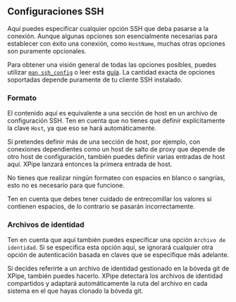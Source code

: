## Configuraciones SSH

Aquí puedes especificar cualquier opción SSH que deba pasarse a la conexión.
Aunque algunas opciones son esencialmente necesarias para establecer con éxito una conexión, como `HostName`,
muchas otras opciones son puramente opcionales.

Para obtener una visión general de todas las opciones posibles, puedes utilizar [`man ssh_config`](https://linux.die.net/man/5/ssh_config) o leer esta [guía](https://www.ssh.com/academy/ssh/config).
La cantidad exacta de opciones soportadas depende puramente de tu cliente SSH instalado.

### Formato

El contenido aquí es equivalente a una sección de host en un archivo de configuración SSH.
Ten en cuenta que no tienes que definir explícitamente la clave `Host`, ya que eso se hará automáticamente.

Si pretendes definir más de una sección de host, por ejemplo, con conexiones dependientes como un host de salto de proxy que depende de otro host de configuración, también puedes definir varias entradas de host aquí. XPipe lanzará entonces la primera entrada de host.

No tienes que realizar ningún formateo con espacios en blanco o sangrías, esto no es necesario para que funcione.

Ten en cuenta que debes tener cuidado de entrecomillar los valores si contienen espacios, de lo contrario se pasarán incorrectamente.

### Archivos de identidad

Ten en cuenta que aquí también puedes especificar una opción `Archivo de identidad`.
Si se especifica esta opción aquí, se ignorará cualquier otra opción de autenticación basada en claves que se especifique más adelante.

Si decides referirte a un archivo de identidad gestionado en la bóveda git de XPipe, también puedes hacerlo.
XPipe detectará los archivos de identidad compartidos y adaptará automáticamente la ruta del archivo en cada sistema en el que hayas clonado la bóveda git.
